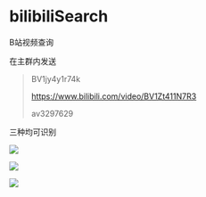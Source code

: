 # bilibiliSearch
B站视频查询

在主群内发送

> BV1jy4y1r74k
> 
> https://www.bilibili.com/video/BV1Zt411N7R3
> 
> av3297629

三种均可识别

![](https://s1.ax1x.com/2022/05/07/OlSgs0.md.png)

![](https://s1.ax1x.com/2022/05/07/OlS2LV.md.png)

![](https://s1.ax1x.com/2022/05/07/OlScMq.md.png)

